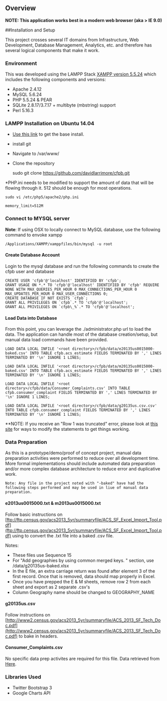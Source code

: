 ## Overview



**NOTE: This application works best in a modern web browser (aka > IE 9.0)**


##Installation and Setup

This project crosses several IT domains from Infrastructure, Web Development, Database Management, Analytics, etc. and therefore has several logical components that make it work.


### Environment

This was developed using the LAMPP Stack [XAMPP version 5.5.24](https://www.apachefriends.org/download.html) which includes the following components and versions:

* Apache 2.4.12
* MySQL 5.6.24
* PHP 5.5.24 & PEAR
* SQLite 2.8.17/3.7.17 + multibyte (mbstring) support
* Perl 5.16.3


### LAMPP Installation on Ubuntu 14.04

* [Use this link](http://howtoubuntu.org/how-to-install-lamp-on-ubuntu) to get the base install.
* install git
* Navigate to /var/www/
* Clone the repository

	sudo git clone https://github.com/davidlarrimore/cfpb.git

*PHP.ini needs to be modified to support the amount of data that will be flowing through it. 512 should be enough for most operations.

	sudo vi /etc/php5/apache2/php.ini
	
	memory_limit=512M



### Connect to MYSQL server


**Note**: If using OSX to locally connect to MySQL database, use the following command to envoke xampp

	/Applications/XAMPP/xamppfiles/bin/mysql -u root



#### Create Database Account

Login to the mysql database and run the following commands to create the cfpb user and database

	CREATE USER 'cfpb'@'localhost' IDENTIFIED BY 'cfpb';
	GRANT USAGE ON *.* TO 'cfpb'@'localhost' IDENTIFIED BY 'cfpb' REQUIRE NONE WITH MAX_QUERIES_PER_HOUR 0 MAX_CONNECTIONS_PER_HOUR 0 MAX_UPDATES_PER_HOUR 0 MAX_USER_CONNECTIONS 0;
	CREATE DATABASE IF NOT EXISTS `cfpb`;
	GRANT ALL PRIVILEGES ON `cfpb`.* TO 'cfpb'@'localhost';
	GRANT ALL PRIVILEGES ON `cfpb\_%`.* TO 'cfpb'@'localhost';



#### Load Data into Database

From this point, you can leverage the ./administrator.php url to load the data. The application can handle most of the database creation/setup, but manual data load commands have been provided.


	LOAD DATA LOCAL INFILE '<root directory>/cfpb/data/e20135us0015000-baked.csv' INTO TABLE cfpb.acs_estimate FIELDS TERMINATED BY ',' LINES TERMINATED BY '\n' IGNORE 1 LINES;

	LOAD DATA LOCAL INFILE '<root directory>/cfpb/data/m20135us0015000-baked.csv' INTO TABLE cfpb.acs_estimate FIELDS TERMINATED BY ',' LINES TERMINATED BY '\n' IGNORE 1 LINES;

	LOAD DATA LOCAL INFILE '<root directory>/cfpb/data/Consumer_Complaints.csv' INTO TABLE cfpb.consumer_complaint FIELDS TERMINATED BY ',' LINES TERMINATED BY '\n' IGNORE 1 LINES;

	LOAD DATA LOCAL INFILE '<root directory>/cfpb/data/g20135us.csv.csv' INTO TABLE cfpb.consumer_complaint FIELDS TERMINATED BY ',' LINES TERMINATED BY '\n' IGNORE 1 LINES;


**NOTE: If you receive an "Row 1 was truncated" error, please look at [this site](http://www.alanjames.org/2009/08/mysql-row-n-was-truncated-a-solution/) for ways to modify the statements to get things working.



### Data Preparation

As this is a prototype/demo/proof of concept project, manual data preparation activities were performed to reduce over all development time. More formal implementations should include automated data preparation and/or more complex database architecture to reduce error and duplicative work.

	Note: Any file in the project noted with "-baked" have had the following steps performed and may be used in liue of manual data preparation.


#### e2013us0015000.txt & m2013us0015000.txt


Follow basic instructions on [ftp://ftp.census.gov/acs2013_5yr/summaryfile/ACS_SF_Excel_Import_Tool.pdf](ftp://ftp.census.gov/acs2013_5yr/summaryfile/ACS_SF_Excel_Import_Tool.pdf) using  to convert the .txt file into a baked .csv file.


Notes:


* These files use Sequence 15
* For "Add geographies by using common merged keys. " section, use /data/g20135us-baked.xlsx
* In the E file, an extra carriage return was found after element 3 of the first record. Once that is removed, data should map properly in Excel.
* Once you have prepped the E & M sheets, remove row 2 from each sheet and export as 2 separate .csv's
* Column Geography name should be changed to GEOGRAPHY_NAME



#### g20135us.csv

Follow instructions on [http://www2.census.gov/acs2013_5yr/summaryfile/ACS_2013_SF_Tech_Doc.pdf](http://www2.census.gov/acs2013_5yr/summaryfile/ACS_2013_SF_Tech_Doc.pdf) to bake in headers.


#### Consumer_Complaints.csv

No specific data prep activites are required for this file. Data retrieved from [Here](http://www.consumerfinance.gov/complaintdatabase/#download-the-data).




### Libraries Used

* Twitter Bootstrap 3
* Google Charts API


